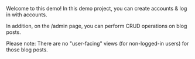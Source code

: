 Welcome to this demo!
In this demo project, you can create accounts & log in with accounts.

In addition, on the /admin page, you can perform CRUD operations on blog posts.

Please note: There are no "user-facing" views (for non-logged-in users) for those blog posts.

